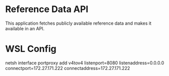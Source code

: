 
# Reference Data API
This application fetches publicly available reference data and makes it available in an API.


# WSL Config
netsh interface portproxy add v4tov4 listenport=8080 listenaddress=0.0.0.0 connectport=172.27.171.222 connectaddress=172.27.171.222


